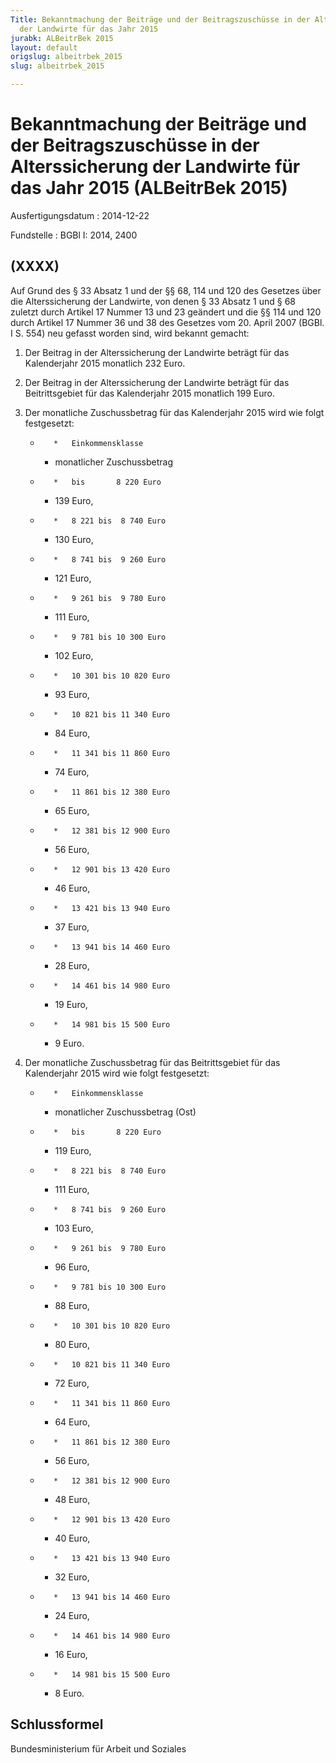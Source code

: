```yaml
---
Title: Bekanntmachung der Beiträge und der Beitragszuschüsse in der Alterssicherung
  der Landwirte für das Jahr 2015
jurabk: ALBeitrBek 2015
layout: default
origslug: albeitrbek_2015
slug: albeitrbek_2015

---
```


# Bekanntmachung der Beiträge und der Beitragszuschüsse in der Alterssicherung der Landwirte für das Jahr 2015 (ALBeitrBek 2015)

Ausfertigungsdatum
:   2014-12-22

Fundstelle
:   BGBl I: 2014, 2400


## (XXXX)

Auf Grund des § 33 Absatz 1 und der §§ 68, 114 und 120 des Gesetzes
über die Alterssicherung der Landwirte, von denen § 33 Absatz 1 und §
68 zuletzt durch Artikel 17 Nummer 13 und 23 geändert und die §§ 114
und 120 durch Artikel 17 Nummer 36 und 38 des Gesetzes vom 20. April
2007 (BGBl. I S. 554) neu gefasst worden sind, wird bekannt gemacht:


1.  Der Beitrag in der Alterssicherung der Landwirte beträgt für das
    Kalenderjahr 2015 monatlich 232 Euro.


2.  Der Beitrag in der Alterssicherung der Landwirte beträgt für das
    Beitrittsgebiet für das Kalenderjahr 2015 monatlich 199 Euro.


3.  Der monatliche Zuschussbetrag für das Kalenderjahr 2015 wird wie folgt
    festgesetzt:

    *        *   Einkommensklasse

        *   monatlicher
            Zuschussbetrag


    *        *   bis       8 220 Euro

        *   139 Euro,


    *        *   8 221 bis  8 740 Euro

        *   130 Euro,


    *        *   8 741 bis  9 260 Euro

        *   121 Euro,


    *        *   9 261 bis  9 780 Euro

        *   111 Euro,


    *        *   9 781 bis 10 300 Euro

        *   102 Euro,


    *        *   10 301 bis 10 820 Euro

        *   93 Euro,


    *        *   10 821 bis 11 340 Euro

        *   84 Euro,


    *        *   11 341 bis 11 860 Euro

        *   74 Euro,


    *        *   11 861 bis 12 380 Euro

        *   65 Euro,


    *        *   12 381 bis 12 900 Euro

        *   56 Euro,


    *        *   12 901 bis 13 420 Euro

        *   46 Euro,


    *        *   13 421 bis 13 940 Euro

        *   37 Euro,


    *        *   13 941 bis 14 460 Euro

        *   28 Euro,


    *        *   14 461 bis 14 980 Euro

        *   19 Euro,


    *        *   14 981 bis 15 500 Euro

        *   9 Euro.





4.  Der monatliche Zuschussbetrag für das Beitrittsgebiet für das
    Kalenderjahr 2015 wird wie folgt festgesetzt:

    *        *   Einkommensklasse

        *   monatlicher
            Zuschussbetrag
            (Ost)


    *        *   bis       8 220 Euro

        *   119 Euro,


    *        *   8 221 bis  8 740 Euro

        *   111 Euro,


    *        *   8 741 bis  9 260 Euro

        *   103 Euro,


    *        *   9 261 bis  9 780 Euro

        *   96 Euro,


    *        *   9 781 bis 10 300 Euro

        *   88 Euro,


    *        *   10 301 bis 10 820 Euro

        *   80 Euro,


    *        *   10 821 bis 11 340 Euro

        *   72 Euro,


    *        *   11 341 bis 11 860 Euro

        *   64 Euro,


    *        *   11 861 bis 12 380 Euro

        *   56 Euro,


    *        *   12 381 bis 12 900 Euro

        *   48 Euro,


    *        *   12 901 bis 13 420 Euro

        *   40 Euro,


    *        *   13 421 bis 13 940 Euro

        *   32 Euro,


    *        *   13 941 bis 14 460 Euro

        *   24 Euro,


    *        *   14 461 bis 14 980 Euro

        *   16 Euro,


    *        *   14 981 bis 15 500 Euro

        *   8 Euro.








## Schlussformel

Bundesministerium für Arbeit und Soziales

